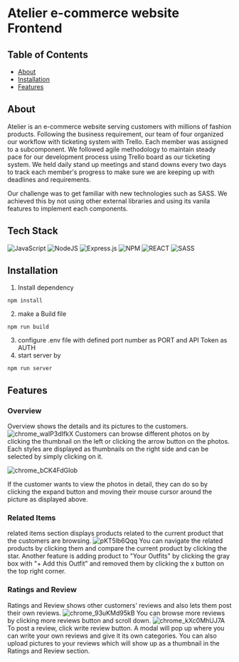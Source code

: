 # Atelier e-commerce website Frontend


## Table of Contents
- [About](#about)
- [Installation](#installation)
- [Features](#features)

## About

Atelier is an e-commerce website serving customers with millions of fashion products. Following the business requirement, our team of four organized our workflow with ticketing system with Trello. Each member was assigned to a subcomponent.
We followed agile methodology to maintain steady pace for our development process using Trello board as our ticketing system. We held daily stand up meetings and stand downs every two days to track each member's progress to make sure we are keeping up with deadlines and requirements.

Our challenge was to get familiar with new technologies such as SASS. We achieved this by not using other external libraries and using its vanila features to implement each components.

## Tech Stack
![JavaScript](https://img.shields.io/badge/javascript-%23323330.svg?style=for-the-badge&logo=javascript&logoColor=%23F7DF1E)
![NodeJS](https://img.shields.io/badge/node.js-6DA55F?style=for-the-badge&logo=node.js&logoColor=white)
![Express.js](https://img.shields.io/badge/express.js-%23404d59.svg?style=for-the-badge&logo=express&logoColor=%2361DAFB)
![NPM](https://img.shields.io/badge/NPM-%23000000.svg?style=for-the-badge&logo=npm&logoColor=white)
![REACT](https://img.shields.io/badge/React-61DAFB?style=for-the-badge&logo=react&logoColor=white)
![SASS](https://img.shields.io/badge/SASS-hotpink.svg?style=for-the-badge&logo=SASS&logoColor=white)

## Installation
1. Install dependency
```
npm install
```
2. make a Build file
```
npm run build
```
3. configure .env file with defined port number as PORT and API Token as AUTH
4. start server by
```
npm run server
```

## Features
### Overview
Overview shows the details and its pictures to the customers.
![chrome_waIP3dIfkX](https://github.com/TeamStrongHR/Atelier/assets/109112742/868f82ed-15f7-4993-a4e8-9eebbc6338a4)
Customers can browse different photos on by clicking the thumbnail on the left or clicking the arrow button on the photos. Each styles are displayed as thumbnails on the right side and can be selected by simply clicking on it.

![chrome_bCK4FdGIob](https://github.com/TeamStrongHR/Atelier/assets/109112742/057db420-e27b-42ba-bfb3-62d2505e34a0)


If the customer wants to view the photos in detail, they can do so by clicking the expand button and moving their mouse cursor around the picture as displayed above.

### Related Items
related items section displays products related to the current product that the customers are browsing.
![pKT5lb6Qqq](https://github.com/TeamStrongHR/Atelier/assets/109112742/7da65f0f-e3a8-481c-8f3f-982f4778213c)
You can navigate the related products by clicking them and compare the current product by clicking the star.
Another feature is adding product to "Your Outfits" by clicking the gray box with "+ Add this Outfit" and removed them by clicking the x button on the top right corner.

### Ratings and Review
Ratings and Review shows other customers' reviews and also lets them post their own reviews.
![chrome_93uKMd95kB](https://github.com/TeamStrongHR/Atelier/assets/109112742/011d244d-b5b1-474b-bed2-513e4b2cc377)
You can browse more reviews by clicking more reviews button and scroll down.
![chrome_kXc0MhUJ7A](https://github.com/TeamStrongHR/Atelier/assets/109112742/5d834b3c-11b7-419c-bc05-6532e1923982)
To post a review, click write review button. A modal will pop up where you can write your own reviews and give it its own categories.
You can also upload pictures to your reviews which will show up as a thumbnail in the Ratings and Review section.

